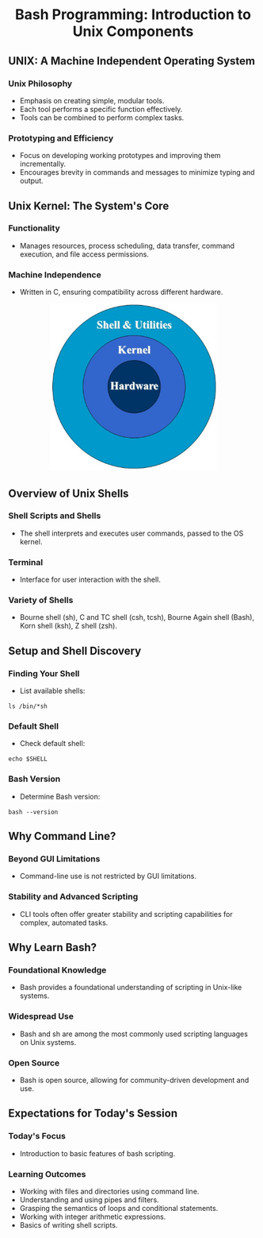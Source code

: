 <p align="center">
  <h1 align="center">Bash Programming: Introduction to Unix Components</h1>

## UNIX: A Machine Independent Operating System

### Unix Philosophy
- Emphasis on creating simple, modular tools.
- Each tool performs a specific function effectively.
- Tools can be combined to perform complex tasks.

### Prototyping and Efficiency
- Focus on developing working prototypes and improving them incrementally.
- Encourages brevity in commands and messages to minimize typing and output.

## Unix Kernel: The System's Core

### Functionality
- Manages resources, process scheduling, data transfer, command execution, and file access permissions.

### Machine Independence
- Written in C, ensuring compatibility across different hardware.
<p align="center"><a href="#"><img src="./images/1.png"></a></p>

## Overview of Unix Shells 
 
### Shell Scripts and Shells
- The shell interprets and executes user commands, passed to the OS kernel.

### Terminal
- Interface for user interaction with the shell.

### Variety of Shells
- Bourne shell (sh), C and TC shell (csh, tcsh), Bourne Again shell (Bash), Korn shell (ksh), Z shell (zsh).

## Setup and Shell Discovery

### Finding Your Shell
- List available shells:
```
ls /bin/*sh
````

### Default Shell
- Check default shell:
```
echo $SHELL
```

### Bash Version
- Determine Bash version:
```
bash --version
```

## Why Command Line?

### Beyond GUI Limitations
- Command-line use is not restricted by GUI limitations.

### Stability and Advanced Scripting
- CLI tools often offer greater stability and scripting capabilities for complex, automated tasks.

## Why Learn Bash?

### Foundational Knowledge
- Bash provides a foundational understanding of scripting in Unix-like systems.

### Widespread Use
- Bash and sh are among the most commonly used scripting languages on Unix systems.

### Open Source
- Bash is open source, allowing for community-driven development and use.

## Expectations for Today's Session

### Today's Focus
- Introduction to basic features of bash scripting.

### Learning Outcomes
- Working with files and directories using command line.
- Understanding and using pipes and filters.
- Grasping the semantics of loops and conditional statements.
- Working with integer arithmetic expressions.
- Basics of writing shell scripts.
